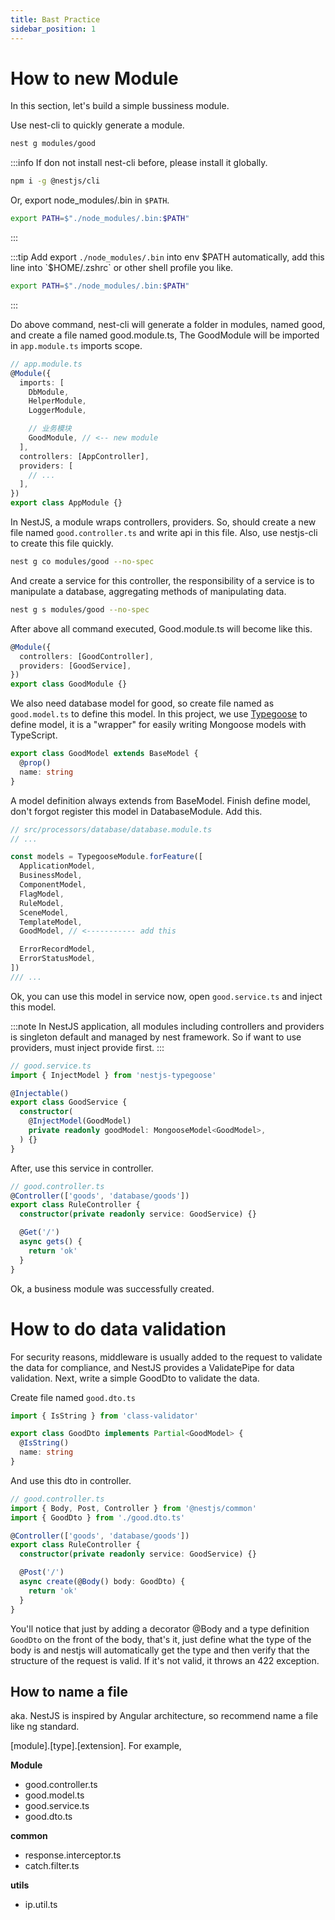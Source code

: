```yaml
---
title: Bast Practice
sidebar_position: 1
---
```


# How to new Module

In this section, let's build a simple bussiness module.

Use nest-cli to quickly generate a module.

```bash
nest g modules/good
```

:::info
If don not install nest-cli before, please install it globally.

```bash
npm i -g @nestjs/cli
```

Or, export node_modules/.bin in `$PATH`.

```bash
export PATH=$"./node_modules/.bin:$PATH"
```
:::

:::tip
Add export `./node_modules/.bin` into env $PATH automatically, add this line into `$HOME/.zshrc` or other shell profile you like.

```bash
export PATH=$"./node_modules/.bin:$PATH"
```
:::

Do above command, nest-cli will generate a folder in modules, named good, and create a file named good.module.ts, The GoodModule will be imported in `app.module.ts` imports scope.


```ts
// app.module.ts
@Module({
  imports: [
    DbModule,
    HelperModule,
    LoggerModule,

    // 业务模块
    GoodModule, // <-- new module
  ],
  controllers: [AppController],
  providers: [
    // ...
  ],
})
export class AppModule {}

```

In NestJS, a module wraps controllers, providers. So, should create a new file named `good.controller.ts` and write api in this file. Also, use nestjs-cli to create this file quickly.

```bash
nest g co modules/good --no-spec
```

And create a service for this controller, the responsibility of a service is to manipulate a database, aggregating methods of manipulating data.

```bash
nest g s modules/good --no-spec
```

After above all command executed, Good.module.ts will become like this.

```ts
@Module({
  controllers: [GoodController],
  providers: [GoodService],
})
export class GoodModule {}
```

We also need database model for good, so create file named as `good.model.ts` to define this model. In this project, we use [Typegoose](https://typegoose.github.io/typegoose/docs/guides/quick-start-guide) to define model, it is a "wrapper" for easily writing Mongoose models with TypeScript.

```ts
export class GoodModel extends BaseModel {
  @prop()
  name: string
}
```

A model definition always extends from BaseModel. Finish define model, don't forgot register this model in DatabaseModule. Add this.

```ts
// src/processors/database/database.module.ts
// ...

const models = TypegooseModule.forFeature([
  ApplicationModel,
  BusinessModel,
  ComponentModel,
  FlagModel,
  RuleModel,
  SceneModel,
  TemplateModel,
  GoodModel, // <----------- add this

  ErrorRecordModel,
  ErrorStatusModel,
])
/// ...
```

Ok, you can use this model in service now, open `good.service.ts` and inject this model.

:::note
In NestJS application, all modules including controllers and providers is singleton default and managed by nest framework. So if want to use providers, must inject provide first.
:::

```ts
// good.service.ts
import { InjectModel } from 'nestjs-typegoose'

@Injectable()
export class GoodService {
  constructor(
    @InjectModel(GoodModel)
    private readonly goodModel: MongooseModel<GoodModel>,
  ) {}
}
```

After, use this service in controller.

```ts
// good.controller.ts
@Controller(['goods', 'database/goods'])
export class RuleController {
  constructor(private readonly service: GoodService) {}

  @Get('/')
  async gets() {
    return 'ok'
  }
}

```

Ok, a business module was successfully created.

# How to do data validation

For security reasons, middleware is usually added to the request to validate the data for compliance, and NestJS provides a ValidatePipe for data validation. Next, write a simple GoodDto to validate the data.

Create file named `good.dto.ts`

```ts
import { IsString } from 'class-validator'

export class GoodDto implements Partial<GoodModel> {
  @IsString()
  name: string
}
```

And use this dto in controller.

```ts
// good.controller.ts
import { Body, Post, Controller } from '@nestjs/common'
import { GoodDto } from './good.dto.ts'

@Controller(['goods', 'database/goods'])
export class RuleController {
  constructor(private readonly service: GoodService) {}

  @Post('/')
  async create(@Body() body: GoodDto) {
    return 'ok'
  }
}
```

You'll notice that just by adding a decorator @Body and a type definition `GoodDto` on the front of the body, that's it, just define what the type of the body is and nestjs will automatically get the type and then verify that the structure of the request is valid. If it's not valid, it throws an 422 exception.

## How to name a file

aka. NestJS is inspired by Angular architecture, so recommend name a file like ng standard.

\[module\].\[type\].\[extension\]. For example,

**Module**

- good.controller.ts
- good.model.ts
- good.service.ts
- good.dto.ts

**common**

- response.interceptor.ts
- catch.filter.ts

**utils**

- ip.util.ts
